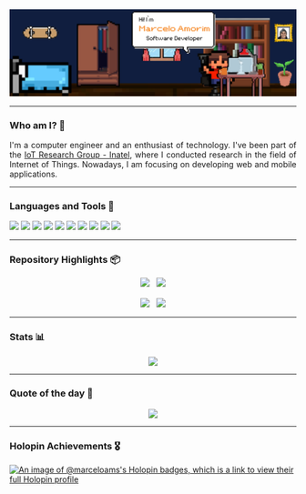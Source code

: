   <div align="center">
    <img src="/github-profile-header.png">
  </div>  

---

### Who am I? 🤔

<p align="justify">
I'm a computer engineer and an enthusiast of technology. I've been part of the <a href="https://www.inatel.br/iotgroup/" target="_blank">IoT Research Group - Inatel</a>, where I conducted research in the field of Internet of Things. Nowadays, I am focusing on developing web and mobile applications.
</p>

---

### Languages and Tools 🧰

<img src="https://img.shields.io/badge/JavaScript-F7DF1E?style=for-the-badge&logo=JavaScript&logoColor=black"> <img src="https://img.shields.io/badge/TypeScript-007ACC?style=for-the-badge&logo=typescript&logoColor=white"> <img src="https://img.shields.io/badge/React-20232A?style=for-the-badge&logo=react&logoColor=61DAFB"> <img src="https://img.shields.io/badge/React_Native-20232A?style=for-the-badge&logo=react&logoColor=61DAFB"> <img src="https://img.shields.io/badge/Dart-0175C2?style=for-the-badge&logo=dart&logoColor=white"> <img src="https://img.shields.io/badge/Flutter-02569B?style=for-the-badge&logo=flutter&logoColor=white"> <img src="https://img.shields.io/badge/Java-ED8B00?style=for-the-badge&logo=openjdk&logoColor=black"> <img src="https://img.shields.io/badge/Spring_Boot-6DB33F?style=for-the-badge&logo=springboot&logoColor=white"> <img src="https://img.shields.io/badge/C-00599C?style=for-the-badge&logo=c&logoColor=white"> <img src="https://img.shields.io/badge/C%2B%2B-00599C?style=for-the-badge&logo=c%2B%2B&logoColor=white">

---

### Repository Highlights 📦

<div align="center">
  <img src="https://github-readme-stats.vercel.app/api/pin/?username=marceloams&repo=smart-device-app&theme=yeblu&title_color=FFFFFF&icon_color=F78620&text_color=FFFFFF"/>
  &nbsp;
  <img src="https://github-readme-stats.vercel.app/api/pin/?username=marceloams&repo=smart-device-library&theme=yeblu&title_color=FFFFFF&icon_color=F78620&text_color=FFFFFF"/>
</div>
&nbsp;
<div align="center">
  <img src="https://github-readme-stats.vercel.app/api/pin/?username=marceloams&repo=flutter_templates&theme=yeblu&title_color=FFFFFF&icon_color=F78620&text_color=FFFFFF&description_lines_count=1"/>
  &nbsp;
  <img src="https://github-readme-stats.vercel.app/api/pin/?username=marceloams&repo=university_projects&theme=yeblu&title_color=FFFFFF&icon_color=F78620&text_color=FFFFFF"/>
</div>

---

### Stats 📊

<div align="center">
  <img align="center" src="https://github-readme-stats.vercel.app/api/top-langs/?username=marceloams&layout=compact&langs_count=6&theme=yeblu&title_color=FFFFFF&text_color=F78620" /> 
 <!-- &nbsp;
  <img align="center" src="https://github-readme-stats.vercel.app/api?username=marceloams&show_icons=true&theme=yeblu&count_private=true&title_color=FFFFFF&icon_color=FFFFFF&text_color=F78620" /> -->
</div>

---

### Quote of the day 💬

<div align="center">
  <img align="center" src="https://github-readme-quotes-bay.vercel.app/quote?theme=yeblu&animation=default&layout=default&font=default&quoteType=random&fontColor=orange&quoteCategory=programming" />
</div>
  
--- 

### Holopin Achievements 🎖️

[![An image of @marceloams's Holopin badges, which is a link to view their full Holopin profile](https://holopin.me/marceloams)](https://holopin.io/@marceloams)
